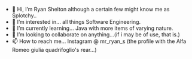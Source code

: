 - 👋 Hi, I’m Ryan Shelton although a certain few might know me as Splotchy..
- 👀 I’m interested in... all things Software Engineering.
- 🌱 I’m currently learning... Java with more items of varying nature.
- 💞️ I’m looking to collaborate on anything...(if i may be of use, that is.)
- 📫 How to reach me... Instagram @ mr_ryan_s (the profile with the Alfa Romeo giulia quadrifoglio's rear...)

<!---
Ryan-Splotchy/Ryan-Splotchy is a ✨ special ✨ repository because its `README.md` (this file) appears on your GitHub profile.
You can click the Preview link to take a look at your changes.
--->
